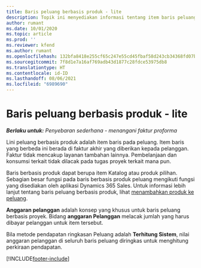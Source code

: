```yaml
---
title: Baris peluang berbasis produk - lite
description: Topik ini menyediakan informasi tentang item baris peluang berbasis produk dalam Project Operations.
author: rumant
ms.date: 10/01/2020
ms.topic: article
ms.prod: ''
ms.reviewer: kfend
ms.author: rumant
ms.openlocfilehash: 132bfa8418e255cf65c247e55cd45fbaf58d243cb34368fd07bc4ade11bb243e
ms.sourcegitcommit: 7f8d1e7a16af769adb43d1877c28fdce53975db8
ms.translationtype: HT
ms.contentlocale: id-ID
ms.lasthandoff: 08/06/2021
ms.locfileid: "6989690"
---
```

# <a name="product-based-opportunity-lines---lite"></a>Baris peluang berbasis produk - lite

_**Berlaku untuk:** Penyebaran sederhana - menangani faktur proforma_

Lini peluang berbasis produk adalah item baris pada peluang. Item baris yang berbeda ini berada di faktur akhir yang diberikan kepada pelanggan. Faktur tidak mencakup layanan tambahan lainnya. Pembelanjaan dan konsumsi terkait tidak dilacak pada tugas proyek terkait mana pun.

Baris berbasis produk dapat berupa item Katalog atau produk pilihan. Sebagian besar fungsi pada baris berbasis produk peluang mengikuti fungsi yang disediakan oleh aplikasi Dynamics 365 Sales. Untuk informasi lebih lanjut tentang baris peluang berbasis produk, lihat [menambahkan produk ke peluang](/dynamics365/sales-enterprise/add-products-opportunity).

**Anggaran pelanggan** adalah konsep yang khusus untuk baris peluang berbasis proyek. Bidang **anggaran Pelanggan** melacak jumlah yang harus dibayar pelanggan untuk item tersebut.

Bila metode pendapatan ringkasan Peluang adalah **Terhitung Sistem**, nilai anggaran pelanggan di seluruh baris peluang diringkas untuk menghitung perkiraan pendapatan. 



[!INCLUDE[footer-include](../../includes/footer-banner.md)]